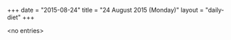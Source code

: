 +++
date = "2015-08-24"
title = "24 August 2015 (Monday)"
layout = "daily-diet"
+++

<p>&lt;no entries&gt;</p>
